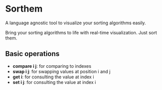 # Sorthem

A language agnostic tool to visualize your sorting algorithms easily.

Bring your sorting algorithms to life with real-time visualization. Just sort
them.

## Basic operations

- **compare i j**: for comparing to indexes
- **swap i j**: for swapping values at position i and j
- **get i**: for consulting the value at index i
- **set i j**: for consulting the value at index i
